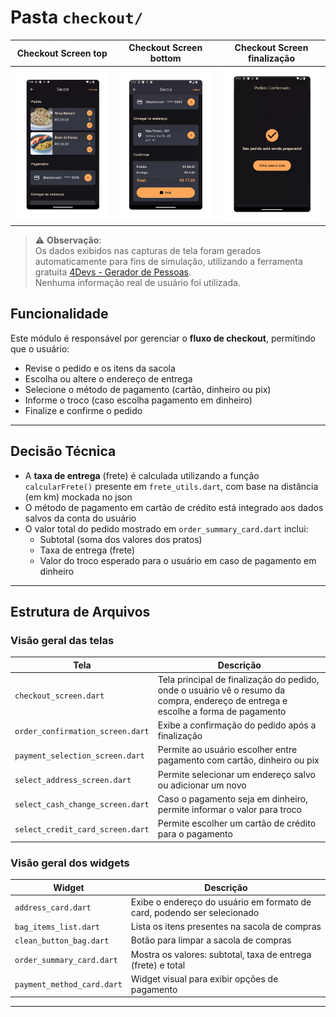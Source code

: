 # Pasta `checkout/`

| Checkout Screen top |  Checkout Screen bottom  |  Checkout Screen finalização  | 
|----------------|------------------------|------------------------|
| ![account screen](../assets/screenshots/checkout_top_screenshot.png) | ![account screen mockup](../assets/screenshots/checkout_bottom_screenshot.png) |![account screen mockup](../assets/screenshots/checkout_finalizado.png) |

> ⚠️ **Observação**:  
> Os dados exibidos nas capturas de tela foram gerados automaticamente para fins de simulação, utilizando a ferramenta gratuita [4Devs - Gerador de Pessoas](https://www.4devs.com.br/computacao).  
> Nenhuma informação real de usuário foi utilizada.

## Funcionalidade
Este módulo é responsável por gerenciar o **fluxo de checkout**, permitindo que o usuário:

- Revise o pedido e os itens da sacola
- Escolha ou altere o endereço de entrega
- Selecione o método de pagamento (cartão, dinheiro ou pix)
- Informe o troco (caso escolha pagamento em dinheiro)
- Finalize e confirme o pedido

---
## Decisão Técnica

- A **taxa de entrega** (frete) é calculada utilizando a função `calcularFrete()` presente em `frete_utils.dart`, com base na distância (em km) mockada no json
- O método de pagamento em cartão de crédito está integrado aos dados salvos da conta do usuário
- O valor total do pedido mostrado em `order_summary_card.dart` inclui:
  - Subtotal (soma dos valores dos pratos)
  - Taxa de entrega (frete)
  - Valor do troco esperado para o usuário em caso de pagamento em dinheiro
    
---
## Estrutura de Arquivos

### Visão geral das telas

| Tela                             | Descrição                                                                                                                         |
|----------------------------------|-----------------------------------------------------------------------------------------------------------------------------------|
| `checkout_screen.dart`           | Tela principal de finalização do pedido, onde o usuário vê o resumo da compra, endereço de entrega e escolhe a forma de pagamento |
| `order_confirmation_screen.dart` | Exibe a confirmação do pedido após a finalização                                                                                  |
| `payment_selection_screen.dart`  | Permite ao usuário escolher entre pagamento com cartão, dinheiro ou pix                                                           |
| `select_address_screen.dart`     | Permite selecionar um endereço salvo ou adicionar um novo                                                                         |
| `select_cash_change_screen.dart` | Caso o pagamento seja em dinheiro, permite informar o valor para troco                                                            |
| `select_credit_card_screen.dart` | Permite escolher um cartão de crédito para o pagamento                                                                            |


### Visão geral dos widgets

| Widget                      | Descrição                                                               |
|-----------------------------|-------------------------------------------------------------------------|
| `address_card.dart`         | Exibe o endereço do usuário em formato de card, podendo ser selecionado |
| `bag_items_list.dart`       | Lista os itens presentes na sacola de compras                           |
| `clean_button_bag.dart`     | Botão para limpar a sacola de compras                                   |
| `order_summary_card.dart`   | Mostra os valores: subtotal, taxa de entrega (frete) e total            |
| `payment_method_card.dart`  | Widget visual para exibir opções de pagamento                           |

---


